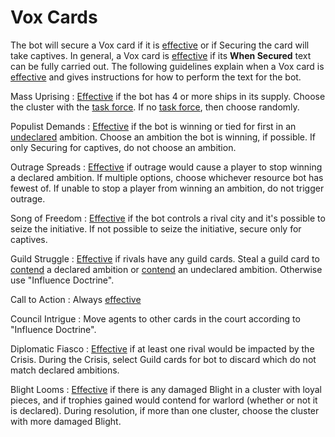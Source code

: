 # Vox Cards

The bot will secure a Vox card if it is <ins>effective</ins> or if Securing the card will take captives. In general, a Vox card is <ins>effective</ins> if its **When Secured** text can be fully carried out. The following guidelines explain when a Vox card is <ins>effective</ins> and gives instructions for how to perform the text for the bot.

Mass Uprising
: <ins>Effective</ins> if the bot has 4 or more ships in its supply. Choose the cluster with the <ins>task force</ins>. If no <ins>task force</ins>, then choose randomly.

Populist Demands
: <ins>Effective</ins> if the bot is winning or tied for first in an <ins>undeclared</ins> ambition. Choose an ambition the bot is winning, if possible. If only Securing for captives, do not choose an ambition.

Outrage Spreads
: <ins>Effective</ins> if outrage would cause a player to stop winning a declared ambition. If multiple options, choose whichever resource bot has fewest of. If unable to stop a player from winning an ambition, do not trigger outrage.

Song of Freedom
: <ins>Effective</ins> if the bot controls a rival city and it's possible to seize the initiative. If not possible to seize the initiative, secure only for captives.

Guild Struggle
: <ins>Effective</ins> if rivals have any guild cards. Steal a guild card to <ins>contend</ins> a declared ambition or <ins>contend</ins> an undeclared ambition. Otherwise use "Influence Doctrine".

Call to Action
: Always <ins>effective</ins>

Council Intrigue <!-- TODO: when is this effective?-->
: Move agents to other cards in the court according to "Influence Doctrine".

Diplomatic Fiasco
: <ins>Effective</ins> if at least one rival would be impacted by the Crisis. During the Crisis, select Guild cards for bot to discard which do not match declared ambitions.

Blight Looms
: <ins>Effective</ins> if there is any damaged Blight in a cluster with loyal pieces, and if trophies gained would contend for warlord (whether or not it is declared). During resolution, if more than one cluster, choose the cluster with more damaged Blight.

<div class="pagebreak"> </div>
